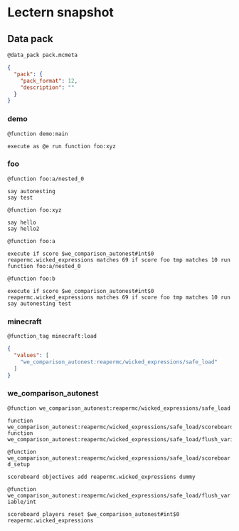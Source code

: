 # Lectern snapshot

## Data pack

`@data_pack pack.mcmeta`

```json
{
  "pack": {
    "pack_format": 12,
    "description": ""
  }
}
```

### demo

`@function demo:main`

```mcfunction
execute as @e run function foo:xyz
```

### foo

`@function foo:a/nested_0`

```mcfunction
say autonesting
say test
```

`@function foo:xyz`

```mcfunction
say hello
say hello2
```

`@function foo:a`

```mcfunction
execute if score $we_comparison_autonest#int$0 reapermc.wicked_expressions matches 69 if score foo tmp matches 10 run function foo:a/nested_0
```

`@function foo:b`

```mcfunction
execute if score $we_comparison_autonest#int$0 reapermc.wicked_expressions matches 69 if score foo tmp matches 10 run say autonesting test
```

### minecraft

`@function_tag minecraft:load`

```json
{
  "values": [
    "we_comparison_autonest:reapermc/wicked_expressions/safe_load"
  ]
}
```

### we_comparison_autonest

`@function we_comparison_autonest:reapermc/wicked_expressions/safe_load`

```mcfunction
function we_comparison_autonest:reapermc/wicked_expressions/safe_load/scoreboard_setup
function we_comparison_autonest:reapermc/wicked_expressions/safe_load/flush_variable/int
```

`@function we_comparison_autonest:reapermc/wicked_expressions/safe_load/scoreboard_setup`

```mcfunction
scoreboard objectives add reapermc.wicked_expressions dummy
```

`@function we_comparison_autonest:reapermc/wicked_expressions/safe_load/flush_variable/int`

```mcfunction
scoreboard players reset $we_comparison_autonest#int$0 reapermc.wicked_expressions
```
